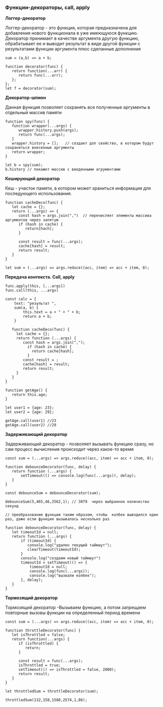 ### Функции-декораторы, call, apply

**Логгер-декоратор**

Логгер-декоратор - это функция, которая предназначена для добавления нового функционала в уже имеющуюся функцию.
Декоратор принимает в качестве аргумента другую функцию, обрабатывает ее и выводит результат в виде другой функции с результатами функции аргумента плюс сделанные дополнения

```
sum = (a,b) => a + b;

function decorator(func) {
   return function(...arr) {
      return func(...arr);
   };
};
let f = decorator(sum);
```

**Декоратор-шпион**

Данная функция позволяет сохранять все полученные аргументы в отдельный массив памяти

```
function spy(func) {
   function wrapper(...args) {
      wrapper.history.push(args);
      return func(...args);
   }
   wrapper.history = [];   // создает доп свойство, в котором будут сохраняться внесенные аргументы
   return wrapper;
}

let b = spy(sum);
b.history // покажет массив с введенными агрументами

```

**Кеширующий декоратор**

Кеш - участок памяти, в котором может храниться информация для последующего использования.
```
function cacheDeco(func) {
   let cache = {};
   return (...args) => {
      const hash = args.join(",")  // перечисляет элементы массива аргументов через запятую
      if (hash in cache) {
         return[hach];
      }
   
      const result = func(...args);
      cache[hash] = result;
      return result;
   }
}

let sum = (...args) => args.reduce((acc, item) => acc + item, 0);
```

**Передача контекста. Call, apply**
```
func.apply(this, [...args])
func.call(this, ...args)

```
```
const calc = {
    text: "результат ",
    sum(a, b) {
        this.text = a + " + " + b;
        return a + b;
    }
    
   function cacheDeco(func) {
     let cache = {};
     return function (...args) {
        const hash = args.join(","); 
          if (hash in cache) {
            return cache[hash];
          }
        const result = ;
        cache[hash] = result;
        return result;
     }   
   }
}

```
```
function getAge() {
   return this.age;
}

let user1 = {age: 23};
let user2 = {age: 29};

getAge.call(user1) //23
getAge.call(user2) //29
```

**Задерживающий декоратор**

Задерживающий декоратор - позволяет вызывать функцию сразу, но сам процесс вычисления происходит через какое-то время

```
const sum = (...args) => args.reduce((acc, item) => acc + item, 0);

function debounceDecorator(func, delay) {
   return function (...args) {
       setTimeout(() => console.log(func(...args)), delay);
   }
}

const debounceSum = debounceDecorator(sum);

debounceSum(5,465,46,2562,1); // 3079  через выбранное количество секунд

// преобразование функции таким образом, чтобы  колбек выводился один раз, даже если функция вызывалась несколько раз

function debounceDecorator(func, delay) {
   let timeoutId = null;
   return function (...args) {
       if (timeoutId) {
          console.log("удален текущий таймаут");
          clearTimeout(timeoutId);
       }
       console.log("создаем новый таймаут")
       timeoutId = setTimeout(() => {
           timeoutId = null;
           console.log(func(...args));
           console.log("вызвали колбек");           
       }, delay);
   }
}

```
**Тормозящий декоратор**

Тормозящий декоратор -Вызываем функцию, а потом запрещаем повторные вызовы функции на определенный период времени

```
const sum = (...args) => args.reduce((acc, item) => acc + item, 0);

function throttleDecorator(func) {
   let isThrottled = false;
   return function(...args) {
      if (isThrottled) {
         return;
      }
      
      const result = func(...args);
      isThrottled = true;
      setTimeout(() => isThrottled = false, 2000);
      return result;
   }
}

let throttledSum = throttleDecorator(sum);

throttledSum(132,158,1588,2574,1,86);
```